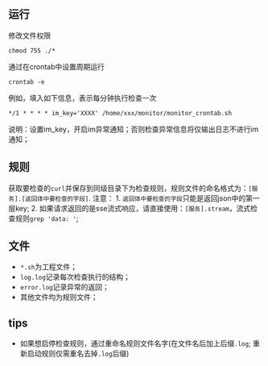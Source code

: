 ##  运行
修改文件权限
``` shell
chmod 755 ./*
```

通过在crontab中设置周期运行
``` shell
crontab -e
```

例如，填入如下信息，表示每分钟执行检查一次
``` shell
*/1 * * * * im_key='XXXX' /home/xxx/monitor/monitor_crontab.sh
```
说明：设置im_key，开启im异常通知；否则检查异常信息将仅输出日志不进行im通知；

## 规则

获取要检查的`curl`并保存到同级目录下为检查规则，规则文件的命名格式为：`[服务].[返回体中要检查的字段]`.
注意：
    1. `返回体中要检查的字段`只能是返回json中的第一层key;
    2. 如果请求返回的是sse流式响应，请直接使用：`[服务].stream`，流式检查规则`grep 'data: '`;


## 文件
+ `*.sh`为工程文件；
+ `log.log`记录每次检查执行的结构；
+ `error.log`记录异常的返回；
+ 其他文件均为规则文件；


## tips
+ 如果想启停检查规则，通过重命名规则文件名字(在文件名后加上后缀`.log`; 重新启动规则仅需重名去掉`.log`后缀)
